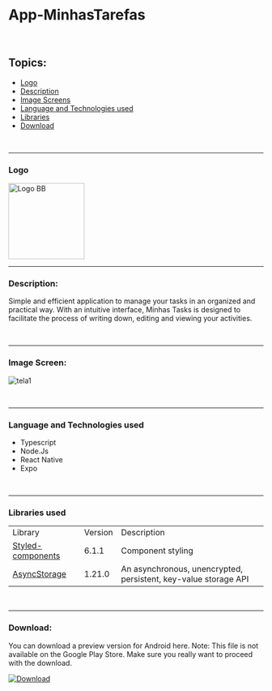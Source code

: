 # App-MinhasTarefas

<br/>

## Topics:

- [Logo](#logo)
- [Description](#description)
- [Image Screens](#image-screens)
- [Language and Technologies used](#language-technologies)
- [Libraries](#libraries)
- [Download](#download)

<br/>

_______________________________________________________________________________________________________________________________________________________________________________________

### Logo <a name="logo"></a>

<img src="https://github.com/felipesllopes/App-MinhasTarefas/assets/99768939/0108796f-2a5e-43de-814a-dbb4c4d25a25" alt="Logo BB" width="150" height="150">

<br/>

_______________________________________________________________________________________________________________________________________________________________________________________

### Description: <a name="description"></a>

Simple and efficient application to manage your tasks in an organized and practical way. With an intuitive interface, Minhas Tasks is designed to facilitate the process of writing down, editing and viewing your activities.

<br/>

_______________________________________________________________________________________________________________________________________________________________________________________

### Image Screen: <a name="image-screens"> </a>

![tela1](https://github.com/felipesllopes/App-MinhasTarefas/assets/99768939/0bae3645-0860-4172-86da-428e260c9b35)

<br/>

_______________________________________________________________________________________________________________________________________________________________________________________

### Language and Technologies used <a name="language-technologies"></a>

- Typescript
- Node.Js
- React Native
- Expo

<br/>

_______________________________________________________________________________________________________________________________________________________________________________________

### Libraries used <a name="libraries"></a>

<table>
    <tr>
        <td>Library</td>
        <td>Version</td>
        <td>Description</td>
    </tr>
    <tr>
        <td>
            <a href="https://styled-components.com/" target="_blank">Styled-components</a>
        </td>
        <td>6.1.1</td>
        <td>Component styling</td>
    </tr>
      <tr>
        <td>
            <a href="https://docs.expo.dev/versions/latest/sdk/async-storage/" target="_blank">AsyncStorage</a>
        </td>
        <td>1.21.0</td>
        <td>An asynchronous, unencrypted, persistent, key-value storage API</td>
    </tr>
</table>


<br/>

_______________________________________________________________________________________________________________________________________________________________________________________
 ### Download:

 You can download a preview version for Android here. Note: This file is not available on the Google Play Store. Make sure you really want to proceed with the download.
 
 [![Download](https://img.shields.io/badge/Download-07C160?style=for-the-badge&logo=download&logoColor=white)](https://drive.google.com/file/d/1XH8TpFtTsgNDx-b_k6olA8Afs-OFjzgc/view?usp=sharing)
